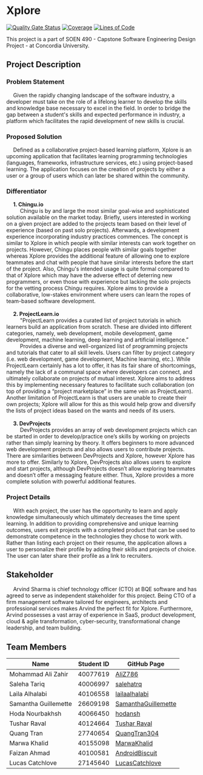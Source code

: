 # Xplore

[![Quality Gate Status](https://sonarqube.vidyas.ca/api/project_badges/measure?project=XplorifyDev&metric=alert_status&token=2bb42d7026ff4a75a65a7bf7125a01eeee7a14e9)](https://sonarqube.vidyas.ca/dashboard?id=XplorifyDev) [![Coverage](https://sonarqube.vidyas.ca/api/project_badges/measure?project=XplorifyDev&metric=coverage&token=2bb42d7026ff4a75a65a7bf7125a01eeee7a14e9)](https://sonarqube.vidyas.ca/dashboard?id=XplorifyDev) [![Lines of Code](https://sonarqube.vidyas.ca/api/project_badges/measure?project=XplorifyDev&metric=ncloc&token=2bb42d7026ff4a75a65a7bf7125a01eeee7a14e9)](https://sonarqube.vidyas.ca/dashboard?id=XplorifyDev)

This project is a part of SOEN 490 - Capstone Software Engineering Design Project - at Concordia University. 

## Project Description
### Problem Statement
&emsp; Given the rapidly changing landscape of the software industry, a developer must take on the role of a lifelong learner to develop the skills and knowledge base necessary to excel in the field. In order to bridge the gap between a student's skills and expected performance in industry, a platform which facilitates the rapid development of new skills is crucial.
### Proposed Solution
&emsp; Defined as a collaborative project-based learning platform, Xplore is an upcoming application that facilitates learning programming technologies (languages, frameworks, infrastructure services, etc.) using project-based learning. The application focuses on the creation of projects by either a user or a group of users which can later be shared within the community.
### Differentiator
&emsp; **1. Chingu.io**
</br>
&emsp; &emsp; Chingu is by and large the most similar goal-wise and sophisticated solution available on the market today. Briefly, users interested in working on a given project are added to the projects team based on their level of experience (based on past solo projects). Afterwards, a  development experience incorporating industry practices commences. The concept is similar to Xplore in which people with similar interests can work together on projects. However, Chingu places people with similar goals together whereas Xplore provides the additional feature of allowing one to explore teammates and chat with people that have similar interests before the start of the project. Also, Chingu's intended usage is quite formal compared to that of Xplore which may have the adverse effect of deterring new programmers, or even those with experience but lacking the solo projects for the vetting process Chingu requires. Xplore aims to provide a collaborative, low-stakes environment where users can learn the ropes of team-based software development. 
</br>
</br>
&emsp; **2. ProjectLearn.io**
</br>
&emsp; &emsp; "ProjectLearn provides a curated list of project tutorials in which learners build an application from scratch. These are divided into different categories, namely, web development, mobile development, game development, machine learning, deep learning and artificial intelligence.”
</br>
&emsp; &emsp; Provides a diverse and well-organized list of programming projects and tutorials that cater to all skill levels. Users can filter by project category (i.e. web development, game development, Machine learning, etc.). While ProjectLearn certainly has a lot to offer, it has its fair share of shortcomings, namely the lack of a communal space where developers can connect, and ultimately collaborate on projects of mutual interest. Xplore aims to address this by implementing necessary features to facilitate such collaboration (on top of providing a “project marketplace” in the same vein as ProjectLearn). Another limitation of ProjectLearn is that users are unable to create their own projects; Xplore will allow for this as this would help grow and diversify the lists of project ideas based on the wants and needs of its users. 
</br>
</br>
&emsp; **3. DevProjects**
</br>
&emsp; &emsp; DevProjects provides an array of web development projects which can be started in order to develop/practice one’s skills by working on projects rather than simply learning by theory. It offers beginners to more advanced web development projects and also allows users to contribute projects.
There are similarities between DevProjects and Xplore, however Xplore has more to offer. Similarly to Xplore, DevProjects also allows users to explore and start projects, although DevProjects doesn’t allow exploring teammates and doesn’t offer a messaging feature either. Thus, Xplore provides a more complete solution with powerful additional features.


### Project Details
&emsp; With each project, the user has the opportunity to learn and apply knowledge simultaneously which ultimately decreases the time spent learning. In addition to providing comprehensive and unique learning outcomes, users exit projects with a completed product that can be used to demonstrate competence in the technologies they chose to work with. Rather than listing each project on their resume, the application allows a user to personalize their profile by adding their skills and projects of choice. The user can later share their profile as a link to recruiters.

## Stakeholder
&emsp; Arvind Sharma is  chief technology officer (CTO) at BQE software and has agreed to serve as independent stakeholder for this project. Being CTO of a firm management software tailored for engineers, architects and professional services makes Arvind the perfect fit for Xplore. Furthermore, Arvind possesses a vast array of experience in SaaS, product development, cloud & agile transformation, cyber-security, transformational change leadership, and team building. 

## Team Members
| Name                 | Student ID | GitHub Page                                                   |
| -------------------- | ---------- | ------------------------------------------------------------- |
| Mohammad Ali Zahir   | 40077619   | [AliZ786](https://github.com/AliZ786)                         |
| Saleha Tariq         | 40006997   | [salehatrq](https://github.com/salehatrq)                     |
| Laila Alhalabi       | 40106558   | [lailaalhalabi](https://github.com/lailaalhalabi)             |
| Samantha Guillemette | 26609198   | [SamanthaGuillemette](https://github.com/SamanthaGuillemette) |
| Hoda Nourbakhsh      | 40066450   | [hodansh](https://github.com/hodansh)                         |
| Tushar Raval         | 40124664   | [Tushar Raval](https://github.com/tusharraval102)             |
| Quang Tran           | 27740654   | [QuangTran304](https://github.com/QuangTran304)               |
| Marwa Khalid         | 40155098   | [MarwaKhalid](https://github.com/MarwaKhalid)                 |
| Faizan Ahmad         | 40100581   | [AndroidBiscuit](https://github.com/AndroidBiscuit)           | 
| Lucas Catchlove      | 27145640   | [LucasCatchlove](https://github.com/LucasCatchlove)           |
